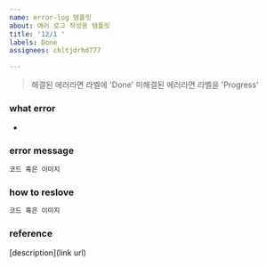 ```yaml
---
name: error-log 템플릿
about: 에러 로그 작성용 템플릿
title: '12/1 '
labels: Done
assignees: chltjdrhd777

---
```


> 해결된 에러라면 라벨에 'Done'
> 미해결된 에러라면 라벨을 'Progress' 

### what error
- 

### error message

```bash
코드 혹은 이미지
```

### how to reslove

```js
코드 혹은 이미지
```

###  reference

[description](link url)
